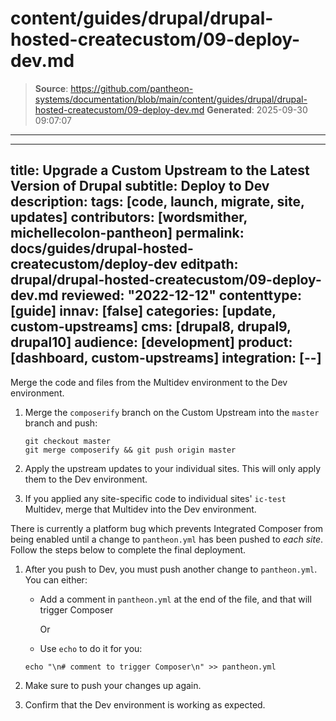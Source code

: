 # content/guides/drupal/drupal-hosted-createcustom/09-deploy-dev.md

> **Source**: https://github.com/pantheon-systems/documentation/blob/main/content/guides/drupal/drupal-hosted-createcustom/09-deploy-dev.md
> **Generated**: 2025-09-30 09:07:07

---

---
title: Upgrade a Custom Upstream to the Latest Version of Drupal
subtitle: Deploy to Dev
description: 
tags: [code, launch, migrate, site, updates]
contributors: [wordsmither, michellecolon-pantheon]
permalink: docs/guides/drupal-hosted-createcustom/deploy-dev
editpath: drupal/drupal-hosted-createcustom/09-deploy-dev.md
reviewed: "2022-12-12"
contenttype: [guide]
innav: [false]
categories: [update, custom-upstreams]
cms: [drupal8, drupal9, drupal10]
audience: [development]
product: [dashboard, custom-upstreams]
integration: [--]
---

Merge the code and files from the Multidev environment to the Dev environment.

1. Merge the `composerify` branch on the Custom Upstream into the `master` branch and push:

    ```bash{promptUser:user}
    git checkout master
    git merge composerify && git push origin master
    ```

1. Apply the upstream updates to your individual sites. This will only apply them to the Dev environment.

1. If you applied any site-specific code to individual sites' `ic-test` Multidev, merge that Multidev into the Dev environment.

  <Alert title="Note" type="info" >

  There is currently a platform bug which prevents Integrated Composer from being enabled until a change to `pantheon.yml` has been pushed to *each site*. Follow the steps below to complete the final deployment.

  </Alert>

1. After you push to Dev, you must push another change to `pantheon.yml`. You can either:

    - Add a comment in `pantheon.yml` at the end of the file, and that will trigger Composer

      Or

    - Use `echo` to do it for you:

     ```bash{promptUser:user}
     echo "\n# comment to trigger Composer\n" >> pantheon.yml
     ```

1. Make sure to push your changes up again.

1. Confirm that the Dev environment is working as expected.

